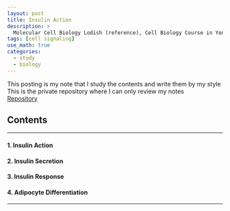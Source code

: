 ```yaml
---
layout: post
title: Insulin Action
description: >
  Molecular Cell Biology Lodish (reference), Cell Biology Course in Yonsei (reference)
tags: [cell signaling]
use_math: true
categories:
  - study
  - biology
---
```

This posting is my note that I study the contents and write them by my style <br>
This is the private repository where I can only review my notes<br>
[Repository](https://github.com/hyun-jin891/hidden-post-hyunjin891-github-blog/blob/master/_posts/study/biology/2023-06-25-Insulin-Action.md)

## Contents
------
#### 1. Insulin Action
#### 2. Insulin Secretion
#### 3. Insulin Response
#### 4. Adipocyte Differentiation
-----
